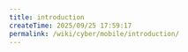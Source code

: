 ```yaml
---
title: introduction
createTime: 2025/09/25 17:59:17
permalink: /wiki/cyber/mobile/introduction/
---
```

